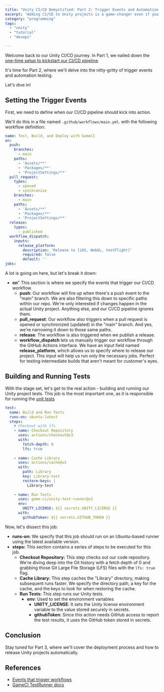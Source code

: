 ```yaml
---
title: "Unity CI/CD Demystified: Part 2: Trigger Events and Automation Testing"
excerpt: "Adding CI/CD to Unity projects is a game-changer even if you're not a CI/CD enthusiast. Part 2 focuses on event triggers and automation testing."
category: "programming"
tags:
  - "unity"
  - "tutorial"
  - "devops"

---
```


Welcome back to our Unity CI/CD journey. In Part 1, we nailed down the [one-time setup to kickstart our CI/CD pipeline](./unity-cicd-one-time-setup).

It's time for Part 2, where we'll delve into the nitty-gritty of trigger events and automation testing.

Let's dive in!

## Setting the Trigger Events

First, we need to define when our CI/CD pipeline should kick into action.

We'll do this in a file named `.github/workflows/main.yml`. with the following workflow definition:

```yaml
name: Test, Build, and Deploy with GameCI  
on:  
  push:  
    branches:  
      - main  
    paths:  
      - 'Assets/**'  
      - 'Packages/**'  
      - 'ProjectSettings/**'  
  pull_request:  
    types:  
      - opened  
      - synchronize  
    branches:  
      - main  
    paths:  
      - 'Assets/**'  
      - 'Packages/**'  
      - 'ProjectSettings/**'
  release:
    types:
      — published
  workflow_dispatch:  
    inputs:  
      release_platform:  
        description: 'Release to [iOS, WebGL, testFlight]'
        required: false  
        default: ''
jobs:
```

A lot is going on here, but let's break it down:

- **on**" This section is where we specify the events that trigger our CI/CD workflow.
    - **push**: Our workflow will fire up when there's a push event to the "main" branch. We are also filtering this down to specific paths within our repo. We're only interested if changes happen in the actual Unity project. Anything else, and our CI/CD pipeline ignores them.
    - **pull_request**: Our workflow also triggers when a pull request is opened or synchronized (updated) in the "main" branch. And yes, we're narrowing it down to those same paths.
    - **release**: The workflow is also triggered when we publish a release.
    - **workflow_dispatch** lets us manually trigger our workflow through the GitHub Actions interface. We have an input field named **release_platform**, which allows us to specify where to release our project. This input will help us run only the necessary jobs. Perfect for testing intermediate builds that aren't meant for customer's eyes.

## Building and Running Tests

With the stage set, let's get to the real action - building and running our Unity project tests. This job is the most important one, as it is responsible for running the [unit tests](https://docs.unity3d.com/Manual/testing-editortestsrunner.html)

```yaml
test:  
  name: Build and Run Tests  
  runs-on: ubuntu-latest  
  steps:  
    # Checkout with lfs  
    - name: Checkout Repository  
      uses: actions/checkout@v3  
      with:  
        fetch-depth: 0  
        lfs: true  
  
    - name: Cache Library  
      uses: actions/cache@v3  
      with:  
        path: Library  
        key: Library-test  
        restore-keys: |  
          Library-test
    
    - name: Run Tests  
      uses: game-ci/unity-test-runner@v2  
      env:  
        UNITY_LICENSE: ${{ secrets.UNITY_LICENSE }}  
      with:  
        githubToken: ${{ secrets.GITHUB_TOKEN }}
```

Now, let's dissect this job:

- **runs-on:** We specify that this job should run on an Ubuntu-based runner using the latest available version.
- **steps:** This section contains a series of steps to be executed for this job.
    - **Checkout Repository:** This step checks out our code repository. We're diving deep into the Git history with a fetch depth of 0 and grabbing those Git Large File Storage (LFS) files with the `lfs: true` flag.
    - **Cache Library:** This step caches the "Library" directory, making subsequent runs faster. We specify the directory path, a key for the cache, and the keys to look for when restoring the cache.
    - **Run Tests:** This step runs our Unity tests.
        - **env**:  Used to set the environment variables
            - **UNITY_LICENSE**: It sets the Unity license environment variable to the value stored securely in secrets.
            - **githubToken**: Since this action needs GitHub access to report the test results, it uses the GitHub token stored in secrets.

## Conclusion

Stay tuned for Part 3, where we'll cover the deployment process and how to release Unity projects automatically.

## References

- [Events that trigger workflows](https://docs.github.com/en/actions/using-workflows/events-that-trigger-workflows)
- [GameCI TestRunner docs](https://game.ci/docs/github/test-runner)
